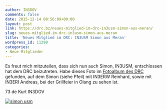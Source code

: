 ```yaml
---
author: IN3DOV
comments: false
date: 2015-12-14 08:56:09+00:00
layout: post
link: https://drc.bz/neues-mitglied-im-drc-in3usm-simon-aus-meran/
slug: neues-mitglied-im-drc-in3usm-simon-aus-meran
title: 'Neues Mitglied im DRC: IN3USM Simon aus Meran'
wordpress_id: 11290
categories:
- Neue Mitglieder
---
```


Es freut mich mitzuteilen, dass sich nun auch Simon, IN3USM, entschlossen hat dem DRC beizutreten. Habe dieses Foto im [Fotoalbum des DRC ](https://drc.bz/drc-intern/fotoalbum/)gefunden, auf dem Simon (siehe Pfeil) mit IN3ERW Reinhard, sowie mit IN3ERI Andreas, bei der Grillfeier in Olang zu sehen ist.


73 de Kurt IN3DOV

[![simon usm](https://drc.bz/wp-content/uploads/2015/12/simon-usm.jpg)](https://drc.bz/wp-content/uploads/2015/12/simon-usm.jpg)



